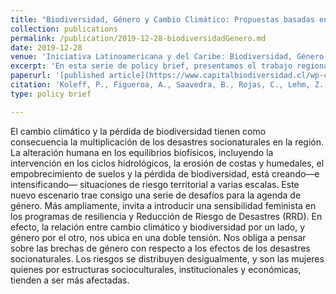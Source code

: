```yaml
---
title: "Biodiversidad, Género y Cambio Climático: Propuestas basadas en conocimiento"
collection: publications
permalink: /publication/2019-12-28-biodiversidadGenero.md
date: 2019-12-28
venue: 'Iniciativa Latinoamericana y del Caribe: Biodiversidad, Género y Conocimiento'
excerpt: 'En esta serie de policy brief, presentamos el trabajo regional integrador de tres pilares clave relacionados con la crisis ambiental que enfrentamos: cambio climático, biodiversidad y conocimiento con enfoque de genero; “La Iniciativa Latinoamericana y del Caribe: biodiversidad, género y conocimiento”, de la que forman parte más 20 instituciones académicas, centros de investigación y organizaciones interdisciplinarias, reunió la experiencia y conocimiento existente en la región para proponer, diseñar, y conectar esfuerzos que permitan avanzar y sobre todo acelerar en el desarrollo de acciones estratégicas y concretas, que vayan en beneficio de nuestras sociedades...'
paperurl: '[published article](https://www.capitalbiodiversidad.cl/wp-content/uploads/2019/12/biodiversidad-genero-y-cambio-climatico.pdf)'
citation: 'Koleff, P., Figueroa, A., Saavedra, B., Rojas, C., Lehm, Z., Tironi M., et. al (2019). Biodiversidad, Género y Cambio Climático: Propuestas basadas en conocimiento. Iniciativa Latinoamericana y el Caribe. Santiago de Chile'
type: policy brief

---
```


El cambio climático y la pérdida de biodiversidad tienen como consecuencia la multiplicación de los desastres socionaturales en la región. La alteración humana en los equilibrios biofísicos, incluyendo la intervención en los ciclos hidrológicos, la erosión de costas y humedales, el empobrecimiento de suelos y la pérdida de biodiversidad, está creando—e intensificando— situaciones de riesgo territorial a varias escalas. Este nuevo escenario trae consigo una serie de desafíos para la agenda de género. Más ampliamente, invita a introducir una sensibilidad feminista en los programas de resiliencia y Reducción de Riesgo de Desastres (RRD). En efecto, la relación entre cambio climático y biodiversidad por un lado, y género por el otro, nos ubica en una doble tensión. Nos obliga a pensar sobre las brechas de género con respecto a los efectos de los desastres socionaturales. Los riesgos se distribuyen desigualmente, y son las mujeres quienes por estructuras socioculturales, institucionales y económicas, tienden a ser más afectadas.
